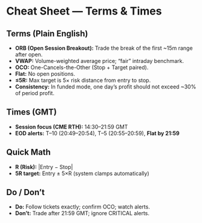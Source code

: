 # Cheat Sheet — Terms & Times

## Terms (Plain English)
- **ORB (Open Session Breakout):** Trade the break of the first ~15m range after open.
- **VWAP:** Volume-weighted average price; “fair” intraday benchmark.
- **OCO:** One-Cancels-the-Other (Stop + Target paired).
- **Flat:** No open positions.
- **≤5R:** Max target is 5× risk distance from entry to stop.
- **Consistency:** In funded mode, one day’s profit should not exceed ~30% of period profit.

## Times (GMT)
- **Session focus (CME RTH):** 14:30–21:59 GMT  
- **EOD alerts:** T–10 (20:49–20:54), T–5 (20:55–20:59), **Flat by 21:59**

## Quick Math
- **R (Risk):** |Entry − Stop|  
- **5R target:** Entry ± 5×R (system clamps automatically)

## Do / Don’t
- **Do:** Follow tickets exactly; confirm OCO; watch alerts.  
- **Don’t:** Trade after 21:59 GMT; ignore CRITICAL alerts.
